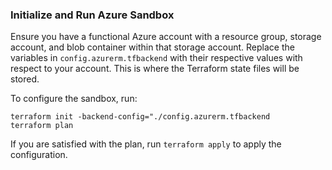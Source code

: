 ### Initialize and Run Azure Sandbox

Ensure you have a functional Azure account with a resource group, storage account, and blob container within that storage account. Replace the variables in `config.azurerm.tfbackend` with their respective values with respect to your account. This is where the Terraform state files will be stored.

To configure the sandbox, run:

```
terraform init -backend-config="./config.azurerm.tfbackend
terraform plan
```

If you are satisfied with the plan, run `terraform apply` to apply the configuration.
